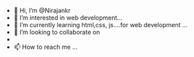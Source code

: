 - 👋 Hi, I’m @Nirajankr
- 👀 I’m interested in web development...
- 🌱 I’m currently learning html,css, js....for web development ...
- 💞️ I’m looking to collaborate on 
- 
- 📫 How to reach me ...

<!---
Nirajankr/Nirajankr is a ✨ special ✨ repository because its `README.md` (this file) appears on your GitHub profile.
You can click the Preview link to take a look at your changes.
--->
